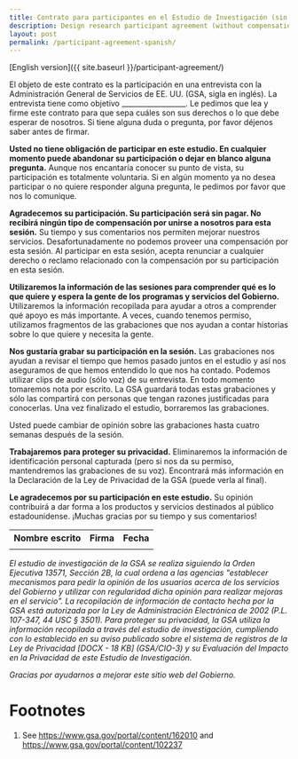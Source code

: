 ```yaml
---
title: Contrato para participantes en el Estudio de Investigación (sin pagar)
description: Design research participant agreement (without compensation)
layout: post
permalink: /participant-agreement-spanish/
---
```


[English version]({{ site.baseurl }}/participant-agreement/)


El objeto de este contrato es la participación en una entrevista con la Administración General de Servicios de EE. UU. (GSA, sigla en inglés). La entrevista tiene como objetivo __________________. Le pedimos que lea y firme este contrato para que sepa cuáles son sus derechos o lo que debe esperar de nosotros.  Si tiene alguna duda o pregunta, por favor déjenos saber antes de firmar.

**Usted no tiene obligación de participar en este estudio. En cualquier momento puede abandonar su participación o dejar en blanco alguna pregunta.** Aunque nos encantaría conocer su punto de vista, su participación es totalmente voluntaria. Si en algún momento ya no desea participar o no quiere responder alguna pregunta, le pedimos por favor que nos lo comunique.

**Agradecemos su participación. Su participación será sin pagar. No recibirá ningún tipo de compensación por unirse a nosotros para esta sesión.** Su tiempo y sus comentarios nos permiten mejorar nuestros servicios. Desafortunadamente no podemos proveer una compensación por esta sesión. Al participar en esta sesión, acepta renunciar a cualquier derecho o reclamo relacionado con la compensación por su participación en esta sesión. 

**Utilizaremos la información de las sesiones para comprender qué es lo que quiere y espera la gente de los programas y servicios del Gobierno.** Utilizaremos la información recopilada para ayudar a otros a comprender qué apoyo es más importante. A veces, cuando tenemos permiso, utilizamos fragmentos de las grabaciones que nos ayudan a contar historias sobre lo que quiere y necesita la gente.

**Nos gustaría grabar su participación en la sesión.** Las grabaciones nos ayudan a revisar el tiempo que hemos pasado juntos en el estudio y así nos aseguramos de que hemos entendido lo que nos ha contado. Podemos utilizar clips de audio (sólo voz) de su entrevista. En todo momento tomaremos nota por escrito. La GSA guardará todas estas grabaciones y sólo las compartirá con personas que tengan razones justificadas para conocerlas. Una vez finalizado el estudio, borraremos las grabaciones.

Usted puede cambiar de opinión sobre las grabaciones hasta cuatro semanas después de la sesión.

**Trabajaremos para proteger su privacidad.** Eliminaremos la información de identificación personal capturada (pero si nos da su permiso, mantendremos las grabaciones de su voz). Encontrará más información en la Declaración de la Ley de Privacidad de la GSA (puede verla al final).

**Le agradecemos por su participación en este estudio.** Su opinión contribuirá a dar forma a los productos y servicios destinados al público estadounidense. ¡Muchas gracias por su tiempo y sus comentarios!

<table class="signature-block">
  <tr>
    <th>Nombre escrito</th>
    <th>Firma</th>
    <th>Fecha</th>
  </tr>
  <tr>
    <td></td>
    <td></td>
    <td></td>
  </tr>
</table>


*El estudio de investigación de la GSA se realiza siguiendo la Orden Ejecutiva 13571, Sección 2B, la cual ordena a las agencias "establecer mecanismos para pedir la opinión de los usuarios acerca de los servicios del Gobierno y utilizar con regularidad dicha opinión para realizar mejoras en el servicio". La recopilación de información de contacto hecha por la GSA está autorizada por la Ley de Administración Electrónica de 2002 (P.L. 107-347, 44 USC § 3501). Para proteger su privacidad, la GSA utiliza la información recopilada a través del estudio de investigación, cumpliendo con lo establecido en su aviso publicado sobre el sistema de registros de la Ley de Privacidad [DOCX - 18 KB] (GSA/CIO-3) y su Evaluación del Impacto en la Privacidad de este Estudio de Investigación.*

*Gracias por ayudarnos a mejorar este sitio web del Gobierno.*


<footer>
  <h1 id="footnote-label">Footnotes</h1>
  <ol>
    <li id="footnote-pia">
      <p>See <a href="https://www.gsa.gov/portal/content/162010">https://www.gsa.gov/portal/content/162010</a> and <a href="https://www.gsa.gov/portal/content/102237">https://www.gsa.gov/portal/content/102237</a></p>
    </li>
  </ol>
</footer>
